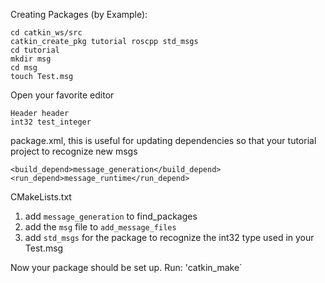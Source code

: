 Creating Packages (by Example):
```
cd catkin_ws/src
catkin_create_pkg tutorial roscpp std_msgs
cd tutorial
mkdir msg
cd msg
touch Test.msg
```

Open your favorite editor
```
Header header
int32 test_integer
```

package.xml, this is useful for updating dependencies so that your tutorial project to recognize new msgs
```
<build_depend>message_generation</build_depend>
<run_depend>message_runtime</run_depend>
```

CMakeLists.txt

1. add `message_generation` to find_packages
2. add the `msg` file to `add_message_files`
3. add `std_msgs` for the package to recognize the int32 type used in your Test.msg


Now your package should be set up. Run:
'catkin_make`


